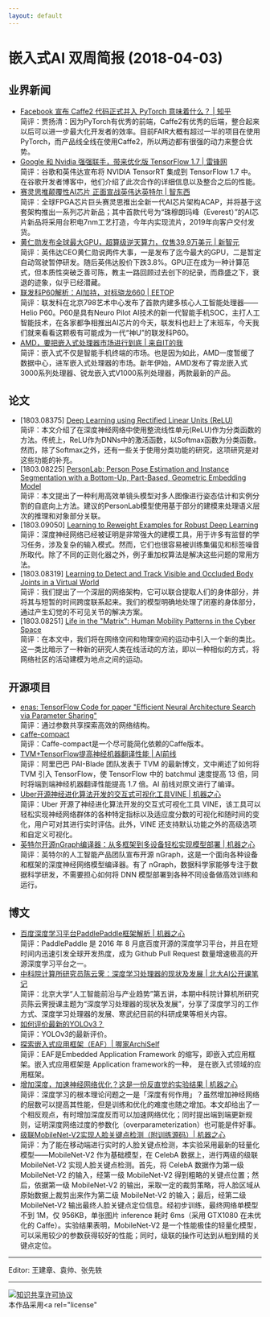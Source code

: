 ```yaml
---
layout: default
---
```


# 嵌入式AI 双周简报 (2018-04-03)

## 业界新闻

- [Facebook 宣布 Caffe2 代码正式并入 PyTorch 意味着什么？ | 知乎](https://www.zhihu.com/question/270578639)<br />
简评：贾扬清：因为PyTorch有优秀的前端，Caffe2有优秀的后端，整合起来以后可以进一步最大化开发者的效率。目前FAIR大概有超过一半的项目在使用PyTorch，而产品线全线在使用Caffe2，所以两边都有很强的动力来整合优势。
- [Google 和 Nvidia 强强联手，带来优化版 TensorFlow 1.7 | 雷锋网](https://www.leiphone.com/news/201803/Rp1aDiZlKDYbx94W.html?viewType=weixin)<br />
简评：谷歌和英伟达宣布将 NVIDIA TensorRT 集成到 TensorFlow 1.7 中。在谷歌开发者博客中，他们介绍了此次合作的详细信息以及整合之后的性能。
- [赛灵思推颠覆性AI芯片 正面宣战英伟达英特尔 | 智东西](http://mp.weixin.qq.com/s/e3-HO5MvHfeH71b7_zIo1Q)<br />
简评：全球FPGA芯片巨头赛灵思推出全新一代AI芯片架构ACAP，并将基于这套架构推出一系列芯片新品；其中首款代号为“珠穆朗玛峰（Everest）”的AI芯片新品将采用台积电7nm工艺打造，今年内实现流片，2019年向客户交付发货。
- [黄仁勋发布全球最大GPU，超算级逆天算力，仅售39.9万美元 | 新智元](http://mp.weixin.qq.com/s/2LtOvG17k_oPaEIigKtRNw)<br />
简评：英伟达CEO黄仁勋说两件大事，一是发布了迄今最大的GPU，二是暂定自动驾驶暂停研发。随后英伟达股价下跌3.8%。GPU正在成为一种计算范式，但本质性突破乏善可陈，教主一路回顾过去创下的纪录，而鼎盛之下，衰退的迹象，似乎已经潜藏。
- [联发科P60解析：AI加持，对标骁龙660 | EETOP](http://mp.weixin.qq.com/s/1ECoPW604koqu-lVBC2lbw)<br />
简评：联发科在北京798艺术中心发布了首款内建多核心人工智能处理器——Helio P60。P60是具有Neuro Pilot AI技术的新一代智能手机SOC，主打人工智能技术，在各家都争相推出AI芯片的今天，联发科也赶上了末班车，今天我们就来看看这颗极有可能成为一代“神U”的联发科P60。
- [AMD，要把嵌入式处理器市场进行到底 | 来自IT的我](http://mp.weixin.qq.com/s/jE40fMgtYArc421k3D5rVg)<br />
简评：嵌入式不仅是智能手机终端的市场。也是因为如此，AMD一度暂缓了数据中心，进军嵌入式处理器的市场。新年伊始，AMD发布了霄龙嵌入式3000系列处理器、锐龙嵌入式V1000系列处理器，两款最新的产品。

## 论文

- [1803.08375] [Deep Learning using Rectified Linear Units (ReLU)](https://arxiv.org/abs/1803.08375)<br />
简评：本文介绍了在深度神经网络中使用整流线性单元(ReLU)作为分类函数的方法。传统上，ReLU作为DNNs中的激活函数，以Softmax函数为分类函数。然而，除了Softmax之外，还有一些关于使用分类功能的研究，这项研究是对这些功能的补充。
- [1803.08225] [PersonLab: Person Pose Estimation and Instance Segmentation with a Bottom-Up, Part-Based, Geometric Embedding Model](https://arxiv.org/abs/1803.08225)<br />
简评：本文提出了一种利用高效单镜头模型对多人图像进行姿态估计和实例分割的自底向上方法。建议的PersonLab模型使用基于部分的建模来处理语义层次的推理和对象部分关联。
- [1803.09050] [Learning to Reweight Examples for Robust Deep Learning](https://arxiv.org/abs/1803.09050)<br />
简评：深度神经网络已经被证明是非常强大的建模工具，用于许多有监督的学习任务，涉及复杂的输入模式。然而，它们也很容易被训练集偏见和标签噪音所取代。除了不同的正则化器之外，例子重加权算法是解决这些问题的常用方法。
- [1803.08319] [Learning to Detect and Track Visible and Occluded Body Joints in a Virtual World](https://arxiv.org/abs/1803.08319)<br />
简评：我们提出了一个深层的网络架构，它可以联合提取人们的身体部分，并将其与短暂的时间跨度联系起来。我们的模型明确地处理了闭塞的身体部分，通过产生幻觉的不可见关节的解决方案。
- [1803.08251] [Life in the "Matrix": Human Mobility Patterns in the Cyber Space](https://arxiv.org/abs/1803.08251)<br />
简评：在本文中，我们将在网络空间和物理空间的运动中引入一个新的类比。这一类比暗示了一种新的研究人类在线活动的方法，即以一种相似的方式，将网络社区的活动建模为地点之间的运动。

## 开源项目

- [enas: TensorFlow Code for paper "Efficient Neural Architecture Search via Parameter Sharing"](https://github.com/melodyguan/enas)<br />
简评：通过参数共享探索高效的网络结构。
- [caffe-compact](https://github.com/chyh1990/caffe-compact)<br />
简评：Caffe-compact是一个尽可能简化依赖的Caffe版本。
- [TVM+TensorFlow提高神经机器翻译性能 | AI前线](http://mp.weixin.qq.com/s/HquT_mKm7x_rbDGz4Voqpw)<br />
简评：阿里巴巴 PAI-Blade 团队发表于 TVM 的最新博文，文中阐述了如何将 TVM 引入 TensorFlow，使 TensorFlow 中的 batchmul 速度提高 13 倍，同时将端到端神经机器翻译性能提高 1.7 倍。AI 前线对原文进行了编译。
- [Uber开源神经进化算法开发的交互式可视化工具VINE | 机器之心](http://mp.weixin.qq.com/s/7g81BnGAD5DpS_1pDxA6QQ)<br />
简评：Uber 开源了神经进化算法开发的交互式可视化工具 VINE，该工具可以轻松实现神经网络群体的各种特定指标以及适应度分数的可视化和随时间的变化，用户可对其进行实时评估。此外，VINE 还支持默认功能之外的高级选项和自定义可视化。
- [英特尔开源nGraph编译器：从多框架到多设备轻松实现模型部署 | 机器之心](http://mp.weixin.qq.com/s/Xm-D9eVv3eN-QP84cPqLsQ)<br />
简评：英特尔的人工智能产品团队宣布开源 nGraph，这是一个面向各种设备和框架的深度神经网络模型编译器。有了 nGraph，数据科学家能够专注于数据科学研发，不需要担心如何将 DNN 模型部署到各种不同设备做高效训练和运行。

## 博文

- [百度深度学习平台PaddlePaddle框架解析 | 机器之心](http://mp.weixin.qq.com/s/ync8iu8nmpJoI5Sfnj8DqQ)<br />
简评：PaddlePaddle 是 2016 年 8 月底百度开源的深度学习平台，并且在短时间内迅速引发全球开发热度，成为 Github Pull Request 数量增速极高的开源深度学习平台之一。
- [中科院计算所研究员陈云霁：深度学习处理器的现状及发展 | 北大AI公开课笔记](http://mp.weixin.qq.com/s/oFNoM0cjLD0CgcdwWojxhw)<br />
简评：北京大学“人工智能前沿与产业趋势”第五讲，本期中科院计算机所研究员陈云霁授课主题为“深度学习处理器的现状及发展”，分享了深度学习的工作方式、深度学习处理器的发展、寒武纪目前的科研成果等相关内容。
- [如何评价最新的YOLOv3？](https://www.zhihu.com/question/269909535)<br />
简评：YOLOv3的最新评价。
- [探索嵌入式应用框架（EAF）| 喔家ArchiSelf](http://mp.weixin.qq.com/s/Fni3bO0ap7gHyVnzD8RiTA)<br />
简评：EAF是Embedded Application Framework 的缩写，即嵌入式应用框架。嵌入式应用框架是 Application framework的一种， 是在嵌入式领域的应用框架。
- [增加深度，加速神经网络优化？这是一份反直觉的实验结果 | 机器之心](http://mp.weixin.qq.com/s/PC5KXU0zmE1eg2k_S9_pQg)<br />
简评：深度学习的根本理论问题之一是「深度有何作用」？虽然增加神经网络的层数可以提高其性能，但是训练和优化的难度也随之增加。本文却给出了一个相反观点，有时增加深度反而可以加速网络优化；同时提出端到端更新规则，证明深度网络过度的参数化（overparameterization）也可能是件好事。
- [级联MobileNet-V2实现人脸关键点检测（附训练源码）| 机器之心](https://mp.weixin.qq.com/s/ZrnAqDJCLtMy_qTQ2RZT0A)<br />
简评：为了能在移动端进行实时的人脸关键点检测，本实验采用最新的轻量化模型——MobileNet-V2 作为基础模型，在 CelebA 数据上，进行两级的级联 MobileNet-V2 实现人脸关键点检测。首先，将 CelebA 数据作为第一级 MobileNet-V2 的输入，经第一级 MobileNet-V2 得到粗略的关键点位置；然后，依据第一级 MobileNet-V2 的输出，采取一定的裁剪策略，将人脸区域从原始数据上裁剪出来作为第二级 MobileNet-V2 的输入；最后，经第二级 MobileNet-V2 输出最终人脸关键点定位信息。经初步训练，最终网络单模型不到 1M，仅 956KB，单张图片 inference 耗时 6ms（采用 GTX1080 在未优化的 Caffe）。实验结果表明，MobileNet-V2 是一个性能极佳的轻量化模型，可以采用较少的参数获得较好的性能；同时，级联的操作可达到从粗到精的关键点定位。




----

Editor: 王建章、袁帅、张先轶

----

<a rel="license" href="http://creativecommons.org/licenses/by-sa/2.0/"><img alt="知识共享许可协议" style="border-width:0" src="https://i.creativecommons.org/l/by-sa/2.0/88x31.png" /></a><br />本作品采用<a rel="license" 
